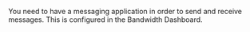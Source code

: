 You need to have a messaging application in order to send and receive messages. This is configured in the Bandwidth Dashboard.
